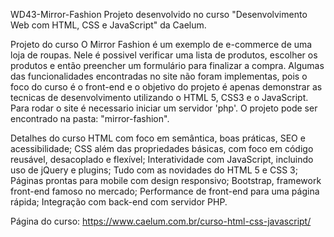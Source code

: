 WD43-Mirror-Fashion
Projeto desenvolvido no curso "Desenvolvimento Web com HTML, CSS e JavaScript" da Caelum.

Projeto do curso
O Mirror Fashion é um exemplo de e-commerce de uma loja de roupas. 
Nele é possivel verificar uma lista de produtos, escolher os produtos e então preencher um formulário para finalizar a compra.
Algumas das funcionalidades encontradas no site não foram implementas, pois o foco do curso é o front-end e o objetivo do projeto é apenas demonstrar as tecnicas de desenvolvimento utilizando o HTML 5, CSS3 e o JavaScript.
Para rodar o site é necessario iniciar um servidor 'php'. 
O projeto pode ser encontrado na pasta: "mirror-fashion".

Detalhes do curso
HTML com foco em semântica, boas práticas, SEO e acessibilidade;
CSS além das propriedades básicas, com foco em código reusável, desacoplado e flexível;
Interatividade com JavaScript, incluindo uso de jQuery e plugins; 
Tudo com as novidades do HTML 5 e CSS 3;
Páginas prontas para mobile com design responsivo;
Bootstrap, framework front-end famoso no mercado;
Performance de front-end para uma página rápida;
Integração com back-end com servidor PHP.

Página do curso: https://www.caelum.com.br/curso-html-css-javascript/
